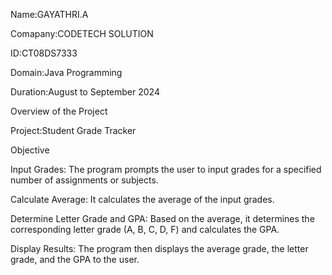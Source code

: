 Name:GAYATHRI.A

Comapany:CODETECH SOLUTION

ID:CT08DS7333

Domain:Java Programming

Duration:August to September 2024

Overview of the Project

Project:Student Grade Tracker

Objective

Input Grades: The program prompts the user to input grades for a specified number of assignments or subjects.

Calculate Average: It calculates the average of the input grades.

Determine Letter Grade and GPA: Based on the average, it determines the corresponding letter grade (A, B, C, D, F) and calculates the GPA.

Display Results: The program then displays the average grade, the letter grade, and the GPA to the user.
